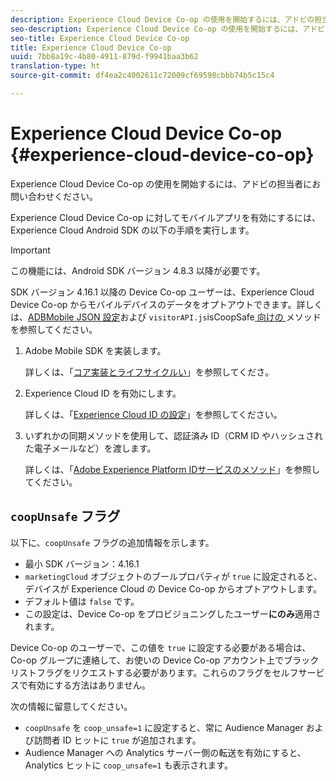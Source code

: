 ```yaml
---
description: Experience Cloud Device Co-op の使用を開始するには、アドビの担当者にお問い合わせください。
seo-description: Experience Cloud Device Co-op の使用を開始するには、アドビの担当者にお問い合わせください。
seo-title: Experience Cloud Device Co-op
title: Experience Cloud Device Co-op
uuid: 7bb8a19c-4b80-4911-879d-f9941baa3b62
translation-type: ht
source-git-commit: df4ea2c4002611c72009cf69598cbbb74b5c15c4

---
```



# Experience Cloud Device Co-op {#experience-cloud-device-co-op}

Experience Cloud Device Co-op の使用を開始するには、アドビの担当者にお問い合わせください。

Experience Cloud Device Co-op に対してモバイルアプリを有効にするには、Experience Cloud Android SDK の以下の手順を実行します。

>[!IMPORTANT]
>
>この機能には、Android SDK バージョン 4.8.3 以降が必要です。

SDK バージョン 4.16.1 以降の Device Co-op ユーザーは、Experience Cloud Device Co-op からモバイルデバイスのデータをオプトアウトできます。詳しくは、[ADBMobile JSON 設定](/help/android/configuration/json-config/json-config.md)および `visitorAPI.js`isCoopSafe[ 向けの ](https://marketing.adobe.com/resources/help/ja_JP/mcvid/mcvid-coopsafe.html) メソッドを参照してください。

1. Adobe Mobile SDK を実装します。

   詳しくは、「[コア実装とライフサイクルい](/help/android/getting-started/dev-qs.md)」を参照してくださ。
1. Experience Cloud ID を有効にします。

   詳しくは、「[Experience Cloud ID の設定](/help/android/c-marketing-cloud/mcvid.md)」を参照してください。
1. いずれかの同期メソッドを使用して、認証済み ID（CRM ID やハッシュされた電子メールなど）を渡します。

   詳しくは、「[Adobe Experience Platform IDサービスのメソッド](/help/android/c-marketing-cloud/mc-methods.md)」を参照してください。

## `coopUnsafe` フラグ

以下に、`coopUnsafe` フラグの追加情報を示します。

* 最小 SDK バージョン：4.16.1
* `marketingCloud` オブジェクトのブールプロパティが `true` に設定されると、デバイスが Experience Cloud の Device Co-op からオプトアウトします。
* デフォルト値は `false` です。
* この設定は、Device Co-op をプロビジョニングしたユーザー&#x200B;**にのみ**&#x200B;適用されます。

Device Co-op のユーザーで、この値を `true` に設定する必要がある場合は、Co-op グループに連絡して、お使いの Device Co-op アカウント上でブラックリストフラグをリクエストする必要があります。これらのフラグをセルフサービスで有効にする方法はありません。

次の情報に留意してください。

* `coopUnsafe` を `coop_unsafe=1` に設定すると、常に Audience Manager および訪問者 ID ヒットに `true` が追加されます。
* Audience Manager への Analytics サーバー側の転送を有効にすると、Analytics ヒットに `coop_unsafe=1` も表示されます。